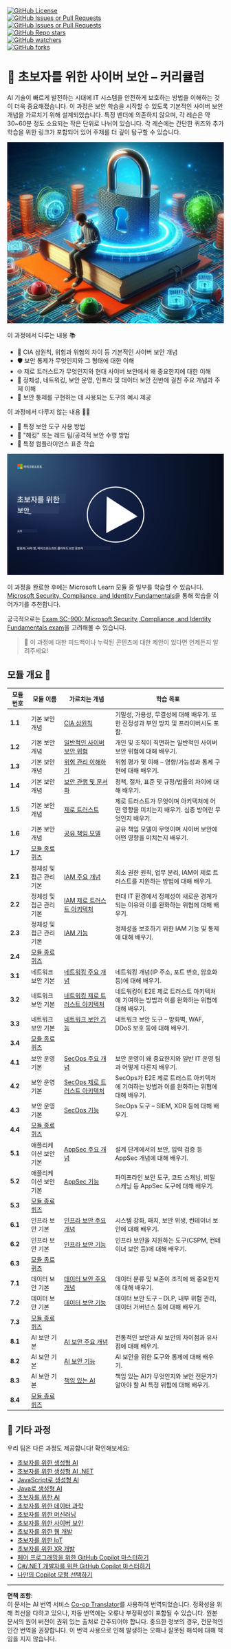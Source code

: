 <!--
CO_OP_TRANSLATOR_METADATA:
{
  "original_hash": "0f9381fb23638f9341416474ce3c1563",
  "translation_date": "2025-09-03T18:11:15+00:00",
  "source_file": "README.md",
  "language_code": "ko"
}
-->
[![GitHub License](https://img.shields.io/github/license/microsoft/Security-101)](https://github.com/microsoft/Security-101/blob/main/LICENSE)  
[![GitHub Issues or Pull Requests](https://img.shields.io/github/issues-pr/microsoft/Security-101)](https://github.com/microsoft/Security-101/pulls)  
[![GitHub Issues or Pull Requests](https://img.shields.io/github/issues/microsoft/Security-101)](https://github.com/microsoft/Security-101/issues)  
[![GitHub Repo stars](https://img.shields.io/github/stars/microsoft/Security-101)](https://github.com/microsoft/Security-101/stargazers)  
[![GitHub watchers](https://img.shields.io/github/watchers/microsoft/Security-101)](https://github.com/microsoft/Security-101/watchers)  
[![GitHub forks](https://img.shields.io/github/forks/microsoft/Security-101)](https://github.com/microsoft/Security-101/forks)  

# 🚀 초보자를 위한 사이버 보안 – 커리큘럼

AI 기술이 빠르게 발전하는 시대에 IT 시스템을 안전하게 보호하는 방법을 이해하는 것이 더욱 중요해졌습니다. 이 과정은 보안 학습을 시작할 수 있도록 기본적인 사이버 보안 개념을 가르치기 위해 설계되었습니다. 특정 벤더에 의존하지 않으며, 각 레슨은 약 30~60분 정도 소요되는 작은 단위로 나뉘어 있습니다. 각 레슨에는 간단한 퀴즈와 추가 학습을 위한 링크가 포함되어 있어 주제를 더 깊이 탐구할 수 있습니다.

![초보자를 위한 사이버 보안](../../translated_images/banner.cc5b05d7e5deed065123ba68678b48cbbfe411cb264c09cec64f58eda064a28a.ko.jpg)

이 과정에서 다루는 내용 📚

- 🔐 CIA 삼원칙, 위험과 위협의 차이 등 기본적인 사이버 보안 개념
- 🛡️ 보안 통제가 무엇인지와 그 형태에 대한 이해
- 🌐 제로 트러스트가 무엇인지와 현대 사이버 보안에서 왜 중요한지에 대한 이해
- 🔑 정체성, 네트워킹, 보안 운영, 인프라 및 데이터 보안 전반에 걸친 주요 개념과 주제 이해
- 🔧 보안 통제를 구현하는 데 사용되는 도구의 예시 제공

이 과정에서 다루지 않는 내용 🙅‍♂️

- 🚫 특정 보안 도구 사용 방법
- 🚫 "해킹" 또는 레드 팀/공격적 보안 수행 방법
- 🚫 특정 컴플라이언스 표준 학습

[![비디오 보기](../../translated_images/intro_placeholder.f42382df518f233a1ea3cb1c82ae8f92732bc3ac4ac2b3138cb561d24ca91df5.ko.png)](https://learn-video.azurefd.net/vod/player?id=a0fe1cef-c064-4d59-97a9-e89e12a99b4d)

이 과정을 완료한 후에는 Microsoft Learn 모듈 중 일부를 학습할 수 있습니다. [Microsoft Security, Compliance, and Identity Fundamentals](https://learn.microsoft.com/training/paths/describe-concepts-of-security-compliance-identity/?WT.mc_id=academic-96948-sayoung)을 통해 학습을 이어가기를 추천합니다.

궁극적으로는 [Exam SC-900: Microsoft Security, Compliance, and Identity Fundamentals exam](https://learn.microsoft.com/credentials/certifications/exams/sc-900/?WT.mc_id=academic-96948-sayoung)을 고려해볼 수 있습니다.

> 💁 이 과정에 대한 피드백이나 누락된 콘텐츠에 대한 제안이 있다면 언제든지 알려주세요!

## 모듈 개요 📝  
| **모듈 번호** | **모듈 이름**                           | **가르치는 개념**                  | **학습 목표**                                                                                          |
|-------------------|-------------------------------------------|--------------------------------------|-----------------------------------------------------------------------------------------------------------------|
| **1.1**           | 기본 보안 개념                   | [CIA 삼원칙](https://github.com/microsoft/Security-101/blob/main/1.1%20The%20CIA%20triad%20and%20other%20key%20concepts.md)                        | 기밀성, 가용성, 무결성에 대해 배우기. 또한 진정성과 부인 방지 및 프라이버시도 포함. |
| **1.2**           | 기본 보안 개념                   | [일반적인 사이버 보안 위협](https://github.com/microsoft/Security-101/blob/main/1.2%20Common%20cybersecurity%20threats.md)        | 개인 및 조직이 직면하는 일반적인 사이버 보안 위협에 대해 배우기.                             |
| **1.3**           | 기본 보안 개념                   | [위험 관리 이해하기](https://github.com/microsoft/Security-101/blob/main/1.3%20Understanding%20risk%20management.md)       | 위험 평가 및 이해 – 영향/가능성과 통제 구현에 대해 배우기.                                                                                                               | |
| **1.4**           | 기본 보안 개념                   | [보안 관행 및 문서화](https://github.com/microsoft/Security-101/blob/main/1.4%20Security%20practices%20and%20documentation.md) | 정책, 절차, 표준 및 규정/법률의 차이에 대해 배우기.                         |
| **1.5**           | 기본 보안 개념                   | [제로 트러스트](https://github.com/microsoft/Security-101/blob/main/1.5%20Zero%20trust.md)                           | 제로 트러스트가 무엇이며 아키텍처에 어떤 영향을 미치는지 배우기. 심층 방어란 무엇인지 배우기.                   |
| **1.6**           | 기본 보안 개념                   | [공유 책임 모델](https://github.com/microsoft/Security-101/blob/main/1.6%20Shared%20responsibility%20model.md)                           | 공유 책임 모델이 무엇이며 사이버 보안에 어떤 영향을 미치는지 배우기.                  |
| **1.7**           | [모듈 종료 퀴즈](https://github.com/microsoft/Security-101/blob/main/1.7%20End%20of%20module%20quiz.md)                        |                                      |                                                                                                                 |
| **2.1**           | 정체성 및 접근 관리 기본 | [IAM 주요 개념](https://github.com/microsoft/Security-101/blob/main/2.1%20IAM%20key%20concepts.md)                     | 최소 권한 원칙, 업무 분리, IAM이 제로 트러스트를 지원하는 방법에 대해 배우기.               |
| **2.2**           | 정체성 및 접근 관리 기본 | [IAM 제로 트러스트 아키텍처](https://github.com/microsoft/Security-101/blob/main/2.2%20IAM%20zero%20trust%20architecture.md)          | 현대 IT 환경에서 정체성이 새로운 경계가 되는 이유와 이를 완화하는 위협에 대해 배우기.          |
| **2.3**           | 정체성 및 접근 관리 기본 | [IAM 기능](https://github.com/microsoft/Security-101/blob/main/2.3%20IAM%20capabilities.md)                     | 정체성을 보호하기 위한 IAM 기능 및 통제에 대해 배우기.                                                  |
| **2.4**           | [모듈 종료 퀴즈](https://github.com/microsoft/Security-101/blob/main/2.4%20End%20of%20module%20quiz.md)                        |                                      |                                                                                                                 |
| **3.1**           | 네트워크 보안 기본             | [네트워킹 주요 개념](https://github.com/microsoft/Security-101/blob/main/3.1%20Networking%20key%20concepts.md)              | 네트워킹 개념(IP 주소, 포트 번호, 암호화 등)에 대해 배우기.                                 |
| **3.2**           | 네트워크 보안 기본             | [네트워킹 제로 트러스트 아키텍처](https://github.com/microsoft/Security-101/blob/main/3.2%20Networking%20zero%20trust%20architecture.md)   | 네트워킹이 E2E 제로 트러스트 아키텍처에 기여하는 방법과 이를 완화하는 위협에 대해 배우기.                  |
| **3.3**           | 네트워크 보안 기본             | [네트워크 보안 기능](https://github.com/microsoft/Security-101/blob/main/3.3%20Network%20security%20capabilities.md)        | 네트워크 보안 도구 – 방화벽, WAF, DDoS 보호 등에 대해 배우기.                                    |
| **3.4**           | [모듈 종료 퀴즈](https://github.com/microsoft/Security-101/blob/main/3.4%20End%20of%20module%20quiz.md)                        |                                      |                                                                                                                 |
| **4.1**           | 보안 운영 기본          | [SecOps 주요 개념](https://github.com/microsoft/Security-101/blob/main/4.1%20SecOps%20key%20concepts.md)                  | 보안 운영이 왜 중요한지와 일반 IT 운영 팀과 어떻게 다른지 배우기.                  |
| **4.2**           | 보안 운영 기본          | [SecOps 제로 트러스트 아키텍처](https://github.com/microsoft/Security-101/blob/main/4.2%20SecOps%20zero%20trust%20architecture.md)       | SecOps가 E2E 제로 트러스트 아키텍처에 기여하는 방법과 이를 완화하는 위협에 대해 배우기.                      |
| **4.3**           | 보안 운영 기본          | [SecOps 기능](https://github.com/microsoft/Security-101/blob/main/4.3%20SecOps%20capabilities.md)                  | SecOps 도구 – SIEM, XDR 등에 대해 배우기.                                                                    |
| **4.4**           | [모듈 종료 퀴즈](https://github.com/microsoft/Security-101/blob/main/4.4%20End%20of%20module%20quiz.md)                        |                                      |                                                                                                                 |
| **5.1**           | 애플리케이션 보안 기본         | [AppSec 주요 개념](https://github.com/microsoft/Security-101/blob/main/5.1%20AppSec%20key%20concepts.md)                  | 설계 단계에서의 보안, 입력 검증 등 AppSec 개념에 대해 배우기.                                    |
| **5.2**           | 애플리케이션 보안 기본         | [AppSec 기능](https://github.com/microsoft/Security-101/blob/main/5.2%20AppSec%20key%20capabilities.md)                  | 파이프라인 보안 도구, 코드 스캐닝, 비밀 스캐닝 등 AppSec 도구에 대해 배우기.                       |
| **5.3**           | [모듈 종료 퀴즈](https://github.com/microsoft/Security-101/blob/main/5.3%20End%20of%20module%20quiz.md)                        |                                      |                                                                                                                 |
| **6.1**           | 인프라 보안 기본      | [인프라 보안 주요 개념](https://github.com/microsoft/Security-101/blob/main/6.1%20Infrastructure%20security%20key%20concepts.md) | 시스템 강화, 패치, 보안 위생, 컨테이너 보안에 대해 배우기.                                  |
| **6.2**           | 인프라 보안 기본      | [인프라 보안 기능](https://github.com/microsoft/Security-101/blob/main/6.2%20Infrastructure%20security%20capabilities.md) | 인프라 보안을 지원하는 도구(CSPM, 컨테이너 보안 등)에 대해 배우기.            |
| **6.3**           | [모듈 종료 퀴즈](https://github.com/microsoft/Security-101/blob/main/6.3%20End%20of%20module%20quiz.md)                        |                                      |                                                                                                                 |
| **7.1**           | 데이터 보안 기본                | [데이터 보안 주요 개념](https://github.com/microsoft/Security-101/blob/main/7.1%20Data%20security%20key%20concepts.md)           | 데이터 분류 및 보존이 조직에 왜 중요한지에 대해 배우기.                     |
| **7.2**           | 데이터 보안 기본                | [데이터 보안 기능](https://github.com/microsoft/Security-101/blob/main/7.2%20Data%20security%20capabilities.md)           | 데이터 보안 도구 – DLP, 내부 위험 관리, 데이터 거버넌스 등에 대해 배우기.                          |
| **7.3**           | [모듈 종료 퀴즈](https://github.com/microsoft/Security-101/blob/main/7.3%20End%20of%20module%20quiz.md)                        |
| **8.1**           | AI 보안 기본                | [AI 보안 주요 개념](https://github.com/microsoft/Security-101/blob/main/8.1%20AI%20security%20key%20concepts.md)          | 전통적인 보안과 AI 보안의 차이점과 유사점에 대해 배우기.                 |
| **8.2**           | AI 보안 기본                | [AI 보안 기능](https://github.com/microsoft/Security-101/blob/main/8.2%20AI%20security%20capabilities.md)           | AI 보안을 위한 도구와 통제에 대해 배우기.                         |
| **8.3**           | AI 보안 기본                | [책임 있는 AI](https://github.com/microsoft/Security-101/blob/main/8.3%20Responsible%20AI.md)          | 책임 있는 AI가 무엇인지와 보안 전문가가 알아야 할 AI 특정 위험에 대해 배우기.                          |
| **8.4**           | [모듈 종료 퀴즈](https://github.com/microsoft/Security-101/blob/main/8.4%20End%20of%20module%20quiz.md)     

## 🎒 기타 과정 

우리 팀은 다른 과정도 제공합니다! 확인해보세요:

- [초보자를 위한 생성형 AI](https://aka.ms/genai-beginners)  
- [초보자를 위한 생성형 AI .NET](https://github.com/microsoft/Generative-AI-for-beginners-dotnet)  
- [JavaScript로 생성형 AI](https://github.com/microsoft/generative-ai-with-javascript)  
- [Java로 생성형 AI](https://github.com/microsoft/Generative-AI-for-beginners-java)  
- [초보자를 위한 AI](https://aka.ms/ai-beginners)  
- [초보자를 위한 데이터 과학](https://aka.ms/datascience-beginners)  
- [초보자를 위한 머신러닝](https://aka.ms/ml-beginners)  
- [초보자를 위한 사이버 보안](https://github.com/microsoft/Security-101)  
- [초보자를 위한 웹 개발](https://aka.ms/webdev-beginners)  
- [초보자를 위한 IoT](https://aka.ms/iot-beginners)  
- [초보자를 위한 XR 개발](https://github.com/microsoft/xr-development-for-beginners)  
- [페어 프로그래밍을 위한 GitHub Copilot 마스터하기](https://github.com/microsoft/Mastering-GitHub-Copilot-for-Paired-Programming)  
- [C#/.NET 개발자를 위한 GitHub Copilot 마스터하기](https://github.com/microsoft/mastering-github-copilot-for-dotnet-csharp-developers)  
- [나만의 Copilot 모험 선택하기](https://github.com/microsoft/CopilotAdventures)  

---

**면책 조항**:  
이 문서는 AI 번역 서비스 [Co-op Translator](https://github.com/Azure/co-op-translator)를 사용하여 번역되었습니다. 정확성을 위해 최선을 다하고 있으나, 자동 번역에는 오류나 부정확성이 포함될 수 있습니다. 원본 문서의 원어 버전이 권위 있는 출처로 간주되어야 합니다. 중요한 정보의 경우, 전문적인 인간 번역을 권장합니다. 이 번역 사용으로 인해 발생하는 오해나 잘못된 해석에 대해 책임을 지지 않습니다.